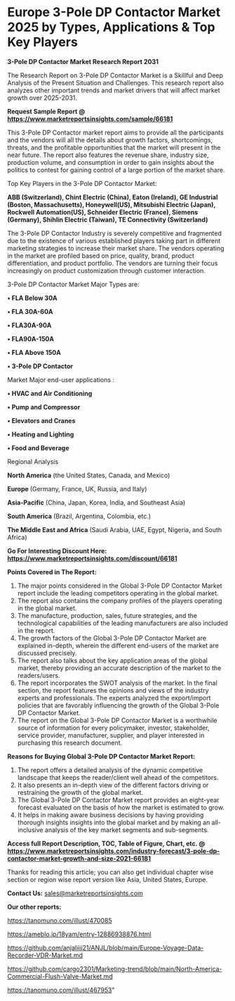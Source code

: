 # Europe 3-Pole DP Contactor Market 2025 by Types, Applications & Top Key Players

<strong>3-Pole DP Contactor Market Research Report 2031</strong>

The Research Report on 3-Pole DP Contactor Market is a Skillful and Deep Analysis of the Present Situation and Challenges. This research report also analyzes other important trends and market drivers that will affect market growth over 2025-2031.

<strong>Request Sample Report @ <a href=https://www.marketreportsinsights.com/sample/66181>https://www.marketreportsinsights.com/sample/66181</a></strong>

This 3-Pole DP Contactor market report aims to provide all the participants and the vendors will all the details about growth factors, shortcomings, threats, and the profitable opportunities that the market will present in the near future. The report also features the revenue share, industry size, production volume, and consumption in order to gain insights about the politics to contest for gaining control of a large portion of the market share.

Top Key Players in the 3-Pole DP Contactor Market:

<strong>ABB (Switzerland), Chint Electric (China), Eaton (Ireland), GE Industrial (Boston, Massachusetts), Honeywell(US), Mitsubishi Electric (Japan), Rockwell Automation(US), Schneider Electric (France), Siemens (Germany), Shihlin Electric (Taiwan), TE Connectivity (Switzerland)</strong>

The 3-Pole DP Contactor Industry is severely competitive and fragmented due to the existence of various established players taking part in different marketing strategies to increase their market share. The vendors operating in the market are profiled based on price, quality, brand, product differentiation, and product portfolio. The vendors are turning their focus increasingly on product customization through customer interaction.

3-Pole DP Contactor Market Major Types are:

<strong>• FLA Below 30A

• FLA 30A-60A

• FLA30A-90A

• FLA90A-150A

• FLA Above 150A

• 3-Pole DP Contactor</strong>

Market Major end-user applications :

<strong>• HVAC and Air Conditioning

• Pump and Compressor

• Elevators and Cranes

• Heating and Lighting

• Food and Beverage</strong>

Regional Analysis

</u><strong><b>North America</b></strong> (the United States, Canada, and Mexico)

<strong><b>Europe </b></strong>(Germany, France, UK, Russia, and Italy)

<strong><b>Asia-Pacific</b></strong> (China, Japan, Korea, India, and Southeast Asia)

<strong><b>South America</b></strong> (Brazil, Argentina, Colombia, etc.)

<strong><b>The Middle East and Africa</b></strong> (Saudi Arabia, UAE, Egypt, Nigeria, and South Africa)

<strong>Go For Interesting Discount Here: <a href=https://www.marketreportsinsights.com/discount/66181>https://www.marketreportsinsights.com/discount/66181</a></strong>

<strong>Points Covered in The Report:</strong>
<ol>
  <li>The major points considered in the Global 3-Pole DP Contactor Market report include the leading competitors operating in the global market.</li>
  <li>The report also contains the company profiles of the players operating in the global market.</li>
  <li>The manufacture, production, sales, future strategies, and the technological capabilities of the leading manufacturers are also included in the report.</li>
  <li>The growth factors of the Global 3-Pole DP Contactor Market are explained in-depth, wherein the different end-users of the market are discussed precisely.</li>
  <li>The report also talks about the key application areas of the global market, thereby providing an accurate description of the market to the readers/users.</li>
  <li>The report incorporates the SWOT analysis of the market. In the final section, the report features the opinions and views of the industry experts and professionals. The experts analyzed the export/import policies that are favorably influencing the growth of the Global 3-Pole DP Contactor Market.</li>
  <li>The report on the Global 3-Pole DP Contactor Market is a worthwhile source of information for every policymaker, investor, stakeholder, service provider, manufacturer, supplier, and player interested in purchasing this research document.</li>
</ol>
<strong>Reasons for Buying Global 3-Pole DP Contactor Market Report:</strong>

<ol>
  <li>The report offers a detailed analysis of the dynamic competitive landscape that keeps the reader/client well ahead of the competitors.</li>
  <li>It also presents an in-depth view of the different factors driving or restraining the growth of the global market.</li>
  <li>The Global 3-Pole DP Contactor Market report provides an eight-year forecast evaluated on the basis of how the market is estimated to grow.</li>
  <li>It helps in making aware business decisions by having providing thorough insights insights into the global market and by making an all-inclusive analysis of the key market segments and sub-segments.</li>
</ol>
<strong>Access full Report Description, TOC, Table of Figure, Chart, etc. @ <a href=https://www.marketreportsinsights.com/industry-forecast/3-pole-dp-contactor-market-growth-and-size-2021-66181>https://www.marketreportsinsights.com/industry-forecast/3-pole-dp-contactor-market-growth-and-size-2021-66181</a></strong>


Thanks for reading this article; you can also get individual chapter wise section or region wise report version like Asia, United States, Europe.

<strong>Contact Us:</strong>
sales@marketreportsinsights.com

<strong>Our other reports:</strong>

<a href=https://tanomuno.com/illust/470085>https://tanomuno.com/illust/470085</a>

<a href=https://ameblo.jp/18yam/entry-12886938876.html>https://ameblo.jp/18yam/entry-12886938876.html</a>

<a href=https://github.com/anjaliiii21/ANJL/blob/main/Europe-Voyage-Data-Recorder-VDR-Market.md>https://github.com/anjaliiii21/ANJL/blob/main/Europe-Voyage-Data-Recorder-VDR-Market.md</a>

<a href=https://github.com/cargo2301/Marketing-trend/blob/main/North-America-Commercial-Flush-Valve-Market.md>https://github.com/cargo2301/Marketing-trend/blob/main/North-America-Commercial-Flush-Valve-Market.md</a>

<a href=https://tanomuno.com/illust/467953>https://tanomuno.com/illust/467953</a>"
